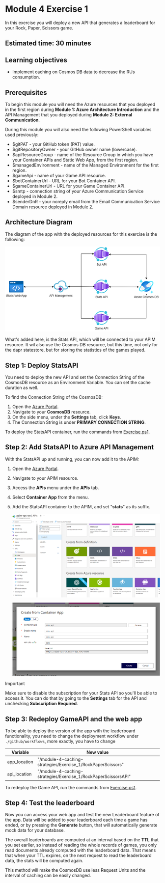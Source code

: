 # Module 4 Exercise 1

In this exercise you will deploy a new API that generates a leaderboard for your Rock, Paper, Scissors game.

## Estimated time: 30 minutes

## Learning objectives

- Implement caching on Cosmos DB data to decrease the RUs consumption.

## Prerequisites

To begin this module you will need the Azure resources that you deployed in the first region during **Module 1: Azure Architecture Introduction** and the API Management that you deployed during **Module 2: External Communication**.

During this module you will also need the following PowerShell variables used previously:

- $gitPAT - your GitHub token (PAT) value.
- $gitRepositoryOwner - your GitHub owner name (lowercase).
- $apiResourceGroup - name of the Resource Group in which you have your Container APIs and Static Web App, from the first region.
- $managedEnvironment - name of the Managed Environment for the first region.
- $gameApi - name of your Game API resource.
- $botContainerUrl - URL for your Bot Container API.
- $gameContainerUrl - URL for your Game Container API.
- $smtp - connection string of your Azure Communication Service deployed in Module 2.
- $senderDnR - your noreply email from the Email Communication Service Domain resource deployed in Module 2.

## Architecture Diagram

The diagram of the app with the deployed resources for this exercise is the following:

![App Architecture Diagram](./images/Module4_Ex1.drawio.png)

What's added here, is the Stats API, which will be connected to your APIM resource. It wil also use the Cosmos DB resource, but this time, not only for the dapr statestore, but for storing the statistics of the games played.

## Step 1: Deploy StatsAPI

You need to deploy the new API and set the Connection String of the CosmosDB resource as an Environment Variable. You can set the cache duration as well.

To find the Connection String of the CosmosDB:

1. Open the [Azure Portal](https://portal.azure.com/).
2. Navigate to your **CosmosDB** resource.
3. On the side menu, under the **Settings** tab, click **Keys**.
4. The Connection String is under **PRIMARY CONNECTION STRING**.

To deploy the StatsAPI container, run the commands from [Exercise.ps1](./Exercise.ps1).

## Step 2: Add StatsAPI to Azure API Management

With the StatsAPI up and running, you can now add it to the APIM:

1. Open the [Azure Portal](https://portal.azure.com/).
2. Navigate to your APIM resource.
3. Access the **APIs** menu under the **APIs** tab.
4. Select **Container App** from the menu.
5. Add the StatsAPI container to the APIM, and set "**stats**" as its suffix.

   ![APIM APIs](../module-4-caching-strategies/images/image1.png)

   ![APIM Create API from container app](../module-4-caching-strategies/images/image2.png)

> [!IMPORTANT]
> Make sure to disable the subscription for your Stats API so you'll be able to access it. You can do that by going to the **Settings** tab for the API and unchecking **Subscription Required**.

## Step 3: Redeploy GameAPI and the web app

To be able to deploy the version of the app with the leaderboard functionality, you need to change the deployment workflow under `./github/workflows`, more exactly, you have to change

| Variable | New value |
| -- | -- |
| app_location | "/module-4-caching-strategies/Exercise_1/RockPaperScissors" |
| api_location | "/module-4-caching-strategies/Exercise_1/RockPaperScissorsAPI" |

To redeploy the Game API, run the commands from [Exercise.ps1](./Exercise.ps1).

## Step 4: Test the leaderboard

Now you can access your web app and test the new Leaderboard feature of the app. Data will be added to your leaderboard each time a game has ended, or by pressing the **Generate** button, that will automatically generate mock data for your database.

The overall leaderboards are computed at an interval based on the **TTL** that you set earlier, so instead of reading the whole records of games, you only read documents already computed with the leaderboard data. That means that when your TTL expires, on the next request to read the leaderboard data, the stats will be computed again.

This method will make the CosmosDB use less Request Units and the interval of caching can be easily changed.

